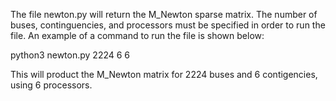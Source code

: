 The file newton.py will return the M_Newton sparse matrix. The number of buses, continguencies, and processors must be specified in order to run the file. An example of a command to run the file is shown below:

python3 newton.py 2224 6 6

This will product the M_Newton matrix for 2224 buses and 6 contigencies, using 6 processors. 

